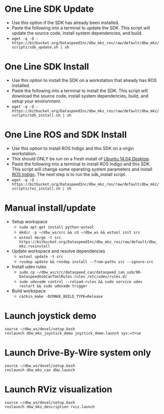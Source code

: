 # One Line SDK Update

* Use this option if the SDK has already been installed.
* Paste the following into a terminal to update the SDK. This script will update the source code, install system dependencies, and build.
* ```wget -q -O - https://bitbucket.org/DataspeedInc/dbw_mkz_ros/raw/default/dbw_mkz/scripts/sdk_update.sh | sh```

# One Line SDK Install

* Use this option to install the SDK on a workstation that already has ROS installed.
* Paste the following into a terminal to install the SDK. This script will download the source code, install system dependencies, build, and setup your environment.
* ```wget -q -O - https://bitbucket.org/DataspeedInc/dbw_mkz_ros/raw/default/dbw_mkz/scripts/sdk_install.sh | sh```

# One Line ROS and SDK Install

* Use this option to install ROS Indigo and this SDK on a virgin workstation.
* This should ONLY be run on a fresh install of [Ubuntu 14.04 Desktop](http://releases.ubuntu.com/releases/14.04/).
* Paste the following into a terminal to install ROS Indigo and this SDK. This script will change some operating system parameters and install [ROS Indigo](http://wiki.ros.org/indigo/Installation/Ubuntu). The next step is to run the sdk_install script.
* ```wget -q -O - https://bitbucket.org/DataspeedInc/dbw_mkz_ros/raw/default/dbw_mkz/scripts/ros_install.sh | sh```

# Manual install/update

* Setup workspace
    * ```sudo apt-get install python-wstool```
    * ```mkdir -p ~/dbw_ws/src && cd ~/dbw_ws && wstool init src```
    * ```wstool merge -t src https://bitbucket.org/DataspeedInc/dbw_mkz_ros/raw/default/dbw_mkz.rosinstall```
* Update workspace and resolve dependencies
    * ```wstool update -t src```
    * ```rosdep update && rosdep install --from-paths src --ignore-src```
* Install udev rules
    * ```sudo cp ~/dbw_ws/src/dataspeed_can/dataspeed_can_usb/90-DataspeedUsbCanToolRules.rules /etc/udev/rules.d/```
    * ```sudo udevadm control --reload-rules && sudo service udev restart && sudo udevadm trigger```
* Build workspace
    * ```catkin_make -DCMAKE_BUILD_TYPE=Release```

# Launch joystick demo
```
source ~/dbw_ws/devel/setup.bash
roslaunch dbw_mkz_joystick_demo joystick_demo.launch sys:=true
```

# Launch Drive-By-Wire system only
```
source ~/dbw_ws/devel/setup.bash
roslaunch dbw_mkz_can dbw.launch
```

# Launch RViz visualization
```
source ~/dbw_ws/devel/setup.bash
roslaunch dbw_mkz_description rviz.launch
```
